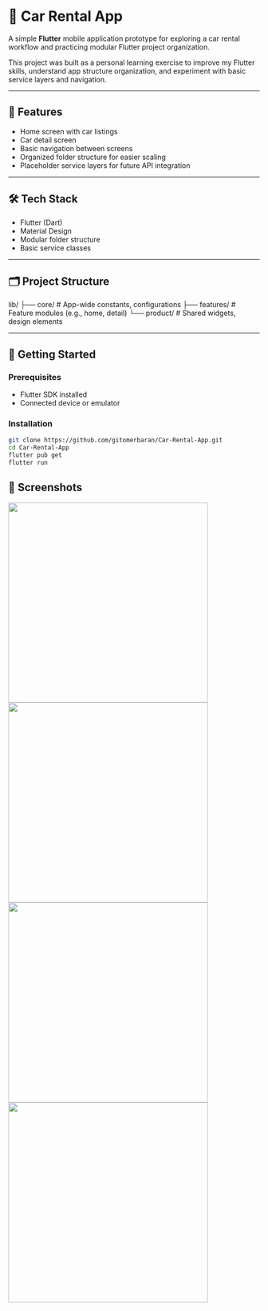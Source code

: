# 🚗 Car Rental App

A simple **Flutter** mobile application prototype for exploring a car rental workflow and practicing modular Flutter project organization.

This project was built as a personal learning exercise to improve my Flutter skills, understand app structure organization, and experiment with basic service layers and navigation.

---

## 📱 Features

- Home screen with car listings
- Car detail screen
- Basic navigation between screens
- Organized folder structure for easier scaling
- Placeholder service layers for future API integration

---

## 🛠️ Tech Stack

- Flutter (Dart)
- Material Design
- Modular folder structure
- Basic service classes

---

## 🗂️ Project Structure

lib/
├── core/ # App-wide constants, configurations
├── features/ # Feature modules (e.g., home, detail)
└── product/ # Shared widgets, design elements


---

## 🚀 Getting Started

### Prerequisites
- Flutter SDK installed
- Connected device or emulator

### Installation

```bash
git clone https://github.com/gitomerbaran/Car-Rental-App.git
cd Car-Rental-App
flutter pub get
flutter run
```
## 📸 Screenshots

<img src="https://github.com/user-attachments/assets/3a820719-fd36-4649-828f-c605a8dcec93" width="400"/>
<img src="https://github.com/user-attachments/assets/525b6ab1-f1e1-4eb1-9e07-376af706b411" width="400"/>
<img src="https://github.com/user-attachments/assets/e645d1c4-11c9-4f8f-b154-d6d682eb812d" width="400"/>
<img src="https://github.com/user-attachments/assets/dd3b7a77-ab70-4d93-a64a-7ec234a7060b" width="400 height=840"/>


